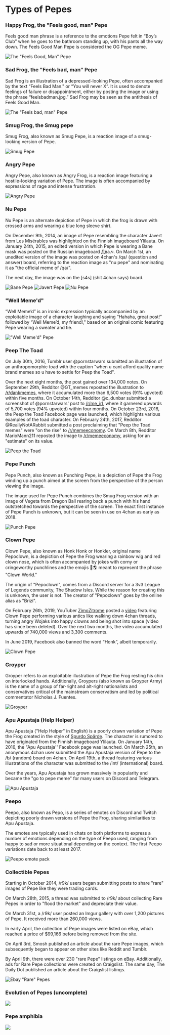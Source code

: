 # Types of Pepes

### Happy Frog, the "Feels good, man" Pepe

Feels good man phrase is a reference to the emotions Pepe felt in “Boy’s Club” when he goes to the bathroom standing up, with his pants all the way down. The Feels Good Man Pepe is considered the OG Pepe meme.

![The "Feels Good, Man" Pepe](<../../.gitbook/assets/feelsgoodman pepe.png>)

### Sad Frog, the "Feels bad, man" Pepe

Sad Frog is an illustration of a depressed-looking Pepe, often accompanied by the text “Feels Bad Man." or “You will never X”. It is used to denote feelings of failure or disappointment, either by posting the image or using the phrase “feelsbadman.jpg.” Sad Frog may be seen as the antithesis of Feels Good Man.

![The "Feels bad, man" Pepe](<../../.gitbook/assets/Feels bad man pepe.png>)

### Smug Frog, the Smug pepe

Smug Frog, also known as Smug Pepe, is a reaction image of a smug-looking version of Pepe.

![Smug Pepe](<../../.gitbook/assets/smug pepe (1).png>)

### Angry Pepe

Angry Pepe, also known as Angry Frog, is a reaction image featuring a hostile-looking variation of Pepe. The image is often accompanied by expressions of rage and intense frustration.

![Angry Pepe](<../../.gitbook/assets/angry pepe (1).png>)

### Nu Pepe

Nu Pepe is an alternate depiction of Pepe in which the frog is drawn with crossed arms and wearing a blue long sleeve shirt.

On December 9th, 2014, an image of Pepe resembling the character Javert from Les Misérables was highlighted on the Finnish imageboard Ylilauta. On January 24th, 2015, an edited version in which Pepe is wearing a Bane mask was posted on the Russian imageboard Два.ч. On March 1st, an unedited version of the image was posted on 4chan's /qa/ (question and answer) board, referring to the reaction image as "nu pepe" and nominating it as "the official meme of /qa/".

The next day, the image was on the \[s4s] (shit 4chan says) board.

![Bane Pepe](<../../.gitbook/assets/bane pepe.jpg>) ![Javert Pepe](<../../.gitbook/assets/javert pepe.jpg>) ![Nu Pepe](<../../.gitbook/assets/nu pepe.png>)

### "Well Meme'd"

“Well Meme’d” is an ironic expression typically accompanied by an exploitable image of a character laughing and saying “Hahaha, great post!” followed by “Well Meme’d, my friend!," based on an original comic featuring Pepe wearing a sweater and tie.

!["Well Meme'd" Pepe](<../../.gitbook/assets/well memed.jpg>)

### Peep The Toad

On July 30th, 2016, Tumblr user @pornstarwars submitted an illustration of an anthropomorphic toad with the caption "when u cant afford quality name brand memes so u have to settle for Peep the Toad".

Over the next eight months, the post gained over 134,000 notes. On September 29th, Redditor @GT\_memes reposted the illustration to [/r/dankmemes](https://www.reddit.com/r/dankmemes/), where it accumulated more than 6,500 votes (91% upvoted) within five months. On October 14th, Redditor @c\_dunbar submitted a screenshot of @pornstarwars' post to [/r/me\_irl](https://www.reddit.com/r/me\_irl/), where it garnered upwards of 5,700 votes (94% upvoted) within four months. On October 23rd, 2016, the Peep the Toad Facebook page was launched, which highlights various examples of the toad character. On February 24th, 2017, Redditor @ReallyNotARabbit submitted a post proclaiming that "Peep the Toad memes" were "on the rise" to [/r/memeeconomy](https://www.reddit.com/r/MemeEconomy/). On March 8th, Redditor MarioMann211 reposted the image to [/r/memeeconomy](https://www.reddit.com/r/MemeEconomy/), asking for an "estimate" on its value.

![Peep the Toad](<../../.gitbook/assets/peep the toad.jpg>)

### Pepe Punch

Pepe Punch, also known as Punching Pepe, is a depiction of Pepe the Frog winding up a punch aimed at the screen from the perspective of the person viewing the image.

The image used for Pepe Punch combines the Smug Frog version with an image of Vegeta from Dragon Ball rearing back a punch with his hand outstretched towards the perspective of the screen. The exact first instance of Pepe Punch is unknown, but it can be seen in use on 4chan as early as 2018.

![Punch Pepe](<../../.gitbook/assets/punch pepe1.jpg>)

### Clown Pepe

Clown Pepe, also known as Honk Honk or Honkler, original name Pepoclown, is a depiction of Pepe the Frog wearing a rainbow wig and red clown nose, which is often accompanied by jokes with corny or cringeworthy punchlines and the emojis 🤡🌎 meant to represent the phrase "Clown World."

The origin of "Pepoclown", comes from a Discord server for a 3v3 League of Legends community, The Shadow Isles. While the reason for creating this is unknown, the user is not. The creator of "Pepoclown" goes by the online alias as "Brizi".

On February 26th, 2019, YouTuber [ZimoZitrome](https://www.youtube.com/channel/UC99lkbVG8I5hRSZa4FD8zgw) posted a [video](https://www.youtube.com/watch?v=e-6eWEhjMa4) featuring Clown Pepe performing various antics like walking down 4chan threads, turning angry Wojaks into happy clowns and being shot into space (video has since been deleted). Over the next two months, the video accumulated upwards of 740,000 views and 3,300 comments.

In June 2019, Facebook also banned the word “Honk”, albeit temporarily.

![Clown Pepe](<../../.gitbook/assets/clown pepe.jpg>)

### Groyper

Groyper refers to an exploitable illustration of Pepe the Frog resting his chin on interlocked hands. Additionally, Groypers (also known as Groyper Army) is the name of a group of far-right and alt-right nationalists and conservatives critical of the mainstream conservatism and led by political commentator Nicholas J. Fuentes.

![Groyper](../../.gitbook/assets/Groyper\_cartoon.png)

### **Apu Apustaja (Help Helper)**

Apu Apustaja ("Help Helper" in English) is a poorly drawn variation of Pepe the Frog created in the style of [Spurdo Spärde](https://knowyourmeme.com/memes/spurdo-sparde). The character is rumored to have originated from the Finnish imageboard Ylilauta. On January 14th, 2016, the "Apu Apustaja'' Facebook page was launched. On March 25th, an anonymous 4chan user submitted the Apu Apustaja version of Pepe to the /b/ (random) board on 4chan. On April 19th, a thread featuring various illustrations of the character was submitted to the /int/ (international) board.

Over the years, Apu Apustaja has grown massively in popularity and became the "go to pepe meme" for many users on Discord and Telegram.

![Apu Apustaja](<../../.gitbook/assets/apu apustaja1.png>)

### Peepo

Peepo, also known as Pepo, is a series of emotes on Discord and Twitch depicting poorly drawn versions of Pepe the Frog, sharing similarities to Apu Apustaja.

The emotes are typically used in chats on both platforms to express a number of emotions depending on the type of Peepo used, ranging from happy to sad or more situational depending on the context. The first Peepo variations date back to at least 2017.

![Peepo emote pack](<../../.gitbook/assets/peepo variants2.jpg>)

### Collectible Pepes

Starting in October 2014, /r9k/ users began submitting posts to share "rare" images of Pepe like they were trading cards.

On March 28th, 2015, a thread was submitted to /r9k/ about collecting Rare Pepes in order to "flood the market" and depreciate their value.

On March 31st, a /r9k/ user posted an Imgur gallery with over 1,200 pictures of Pepe. It received more than 260,000 views.

In early April, the collection of Pepe images were listed on eBay, which reached a price of $99,166 before being removed from the site.

On April 3rd, Smosh published an article about the rare Pepe images, which subsequently began to appear on other sites like Reddit and Tumblr.

By April 9th, there were over 230 "rare Pepe" listings on eBay. Additionally, ads for Rare Pepe collections were created on Craigslist. The same day, The Daily Dot published an article about the Craigslist listings.

![Ebay "Rare" Pepes](<../../.gitbook/assets/ebay rare pepes2.png>)

### Evolution of Pepes (uncomplete)

![](../../.gitbook/assets/rare-pepe.png)

### Pepe amphibia

![](../../.gitbook/assets/FKCDz6OXMAUbGeM.png)

